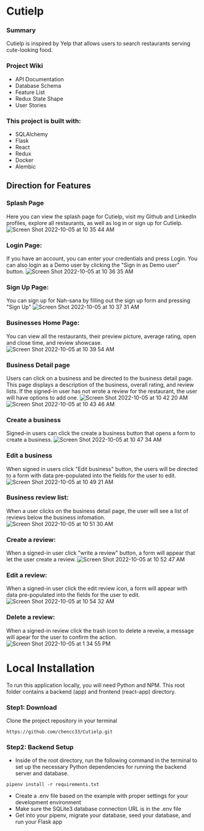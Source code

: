 # Cutielp
### Summary
Cutielp is inspired by Yelp that allows users to search restaurants serving cute-looking food.

### Project Wiki
* API Documentation
* Database Schema
* Feature List
* Redux State Shape
* User Stories

### This project is built with:
* SQLAlchemy
* Flask
* React
* Redux
* Docker
* Alembic

## Direction for Features
### Splash Page
Here you can view the splash page for Cutielp, visit my Github and LinkedIn profiles, explore all restaurants, as well as log in or sign up for Cutielp.
![Screen Shot 2022-10-05 at 10 35 44 AM](https://user-images.githubusercontent.com/47489094/194125076-5233d507-9812-428a-80e0-8b23548ca4e6.png)

### Login Page:
If you have an account, you can enter your credentials and press Login. You can also login as a Demo user by clicking the "Sign in as Demo user" button.
![Screen Shot 2022-10-05 at 10 36 35 AM](https://user-images.githubusercontent.com/47489094/194125201-30da8390-4555-463a-937a-f6e90db92953.png)

### Sign Up Page:
You can sign up for Nah-sana by filling out the sign up form and pressing "Sign Up"
![Screen Shot 2022-10-05 at 10 37 31 AM](https://user-images.githubusercontent.com/47489094/194125371-c8966581-f91a-4d0b-8c60-ea13478a1f6f.png)

### Businesses Home Page:
You can view all the restaurants, their preview picture, average rating, open and close time, and review showcase.
![Screen Shot 2022-10-05 at 10 39 54 AM](https://user-images.githubusercontent.com/47489094/194125790-8efaa826-8432-45a7-a112-e3b22fbe19ee.png)

### Business Detail page
Users can click on a business and be directed to the business detail page. This page displays a description of the business, overall rating, and review lists. If the signed-in user has not wrote a review for the restaurant, the user will have options to add one. 
![Screen Shot 2022-10-05 at 10 42 20 AM](https://user-images.githubusercontent.com/47489094/194126216-f4ae57d5-5f48-48a2-ba9f-e2c1c0ebd752.png)
![Screen Shot 2022-10-05 at 10 43 46 AM](https://user-images.githubusercontent.com/47489094/194126482-109aea01-7911-4766-83d6-7ab9c25bfed7.png)

### Create a business
Signed-in users can click the create a business button that opens a form to create a business.
![Screen Shot 2022-10-05 at 10 47 34 AM](https://user-images.githubusercontent.com/47489094/194127090-467c518e-3ede-4455-a4af-fb3c90478fd2.png)

### Edit a business
When signed in users click "Edit business" button, the users will be directed to a form with data pre-populated into the fields for the user to edit.
![Screen Shot 2022-10-05 at 10 49 21 AM](https://user-images.githubusercontent.com/47489094/194127540-e153375c-c58f-4b9f-93dc-271b72952e4b.png)

### Business review list:
When a user clicks on the business detail page, the user will see a list of reviews below the business infomation.
![Screen Shot 2022-10-05 at 10 51 30 AM](https://user-images.githubusercontent.com/47489094/194127977-53cd6b65-bcd7-480b-99bb-f6eb7dccda68.png)

### Create a review:
When a signed-in user click "write a review" button, a form will appear that let the user create a review.
![Screen Shot 2022-10-05 at 10 52 47 AM](https://user-images.githubusercontent.com/47489094/194128181-e3a7dc74-c7d5-4877-a8b9-624904ee01a9.png)

### Edit a review:
When a signed-in user click the edit review icon, a form will appear with data pre-populated into the fields for the user to edit.
![Screen Shot 2022-10-05 at 10 54 32 AM](https://user-images.githubusercontent.com/47489094/194128522-4f0e5d3c-e234-42a0-bbd2-fa4c9fcd4ff1.png)

### Delete a review:
When a signed-in review click the trash icon to delete a reveiw, a message will apear for the user to confirm the action.
![Screen Shot 2022-10-05 at 1 34 55 PM](https://user-images.githubusercontent.com/47489094/194158228-f84d3544-778e-4a03-a74f-0de620ae73c3.png)

# Local Installation
To run this application locally, you will need Python and NPM. This root folder contains a backend (app) and frontend (react-app) directory.

### Step1: Download
Clone the project repository in your terminal
```
https://github.com/chencc33/Cutielp.git
```
### Step2: Backend Setup
* Inside of the root directory, run the following command in the terminal to set up the necessary Python dependencies for running the backend server and database.
```
pipenv install -r requirements.txt
```
* Create a .env file based on the example with proper settings for your development environment
* Make sure the SQLite3 database connection URL is in the .env file
* Get into your pipenv, migrate your database, seed your database, and run your Flask app
